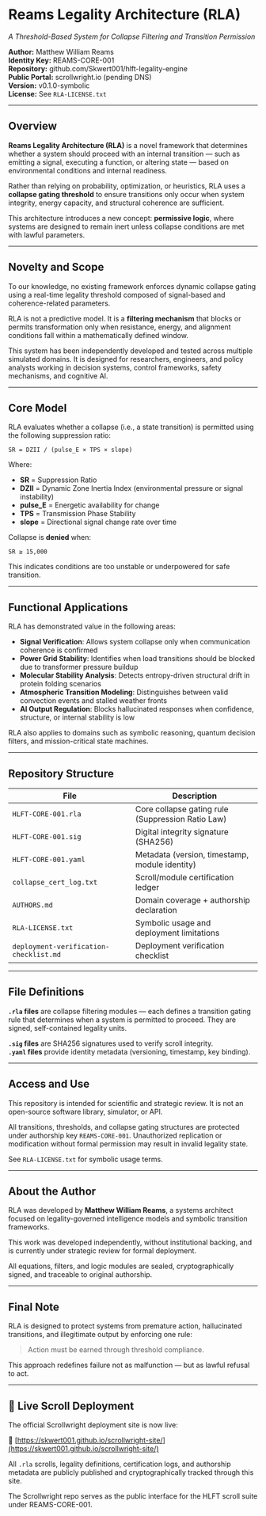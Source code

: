 # Reams Legality Architecture (RLA)  
_A Threshold-Based System for Collapse Filtering and Transition Permission_

**Author:** Matthew William Reams  
**Identity Key:** REAMS-CORE-001  
**Repository:** github.com/Skwert001/hlft-legality-engine  
**Public Portal:** scrollwright.io (pending DNS)  
**Version:** v0.1.0-symbolic  
**License:** See `RLA-LICENSE.txt`  

---

## Overview

**Reams Legality Architecture (RLA)** is a novel framework that determines whether a system should proceed with an internal transition — such as emitting a signal, executing a function, or altering state — based on environmental conditions and internal readiness.

Rather than relying on probability, optimization, or heuristics, RLA uses a **collapse gating threshold** to ensure transitions only occur when system integrity, energy capacity, and structural coherence are sufficient.

This architecture introduces a new concept: **permissive logic**, where systems are designed to remain inert unless collapse conditions are met with lawful parameters.

---

## Novelty and Scope

To our knowledge, no existing framework enforces dynamic collapse gating using a real-time legality threshold composed of signal-based and coherence-related parameters.

RLA is not a predictive model. It is a **filtering mechanism** that blocks or permits transformation only when resistance, energy, and alignment conditions fall within a mathematically defined window.

This system has been independently developed and tested across multiple simulated domains. It is designed for researchers, engineers, and policy analysts working in decision systems, control frameworks, safety mechanisms, and cognitive AI.

---

## Core Model

RLA evaluates whether a collapse (i.e., a state transition) is permitted using the following suppression ratio:

```
SR = DZII / (pulse_E × TPS × slope)
```

Where:
- **SR** = Suppression Ratio  
- **DZII** = Dynamic Zone Inertia Index (environmental pressure or signal instability)  
- **pulse_E** = Energetic availability for change  
- **TPS** = Transmission Phase Stability  
- **slope** = Directional signal change rate over time

Collapse is **denied** when:

```
SR ≥ 15,000
```

This indicates conditions are too unstable or underpowered for safe transition.

---

## Functional Applications

RLA has demonstrated value in the following areas:

- **Signal Verification**: Allows system collapse only when communication coherence is confirmed
- **Power Grid Stability**: Identifies when load transitions should be blocked due to transformer pressure buildup
- **Molecular Stability Analysis**: Detects entropy-driven structural drift in protein folding scenarios
- **Atmospheric Transition Modeling**: Distinguishes between valid convection events and stalled weather fronts
- **AI Output Regulation**: Blocks hallucinated responses when confidence, structure, or internal stability is low

RLA also applies to domains such as symbolic reasoning, quantum decision filters, and mission-critical state machines.

---

## Repository Structure

| File | Description |
|------|-------------|
| `HLFT-CORE-001.rla`         | Core collapse gating rule (Suppression Ratio Law) |
| `HLFT-CORE-001.sig`         | Digital integrity signature (SHA256) |
| `HLFT-CORE-001.yaml`        | Metadata (version, timestamp, module identity) |
| `collapse_cert_log.txt`     | Scroll/module certification ledger |
| `AUTHORS.md`                | Domain coverage + authorship declaration |
| `RLA-LICENSE.txt`           | Symbolic usage and deployment limitations |
| `deployment-verification-checklist.md` | Deployment verification checklist |

---

## File Definitions

**`.rla` files** are collapse filtering modules — each defines a transition gating rule that determines when a system is permitted to proceed. They are signed, self-contained legality units.

**`.sig` files** are SHA256 signatures used to verify scroll integrity.  
**`.yaml` files** provide identity metadata (versioning, timestamp, key binding).

---

## Access and Use

This repository is intended for scientific and strategic review. It is not an open-source software library, simulator, or API.

All transitions, thresholds, and collapse gating structures are protected under authorship key `REAMS-CORE-001`. Unauthorized replication or modification without formal permission may result in invalid legality state.

See `RLA-LICENSE.txt` for symbolic usage terms.

---

## About the Author

RLA was developed by **Matthew William Reams**, a systems architect focused on legality-governed intelligence models and symbolic transition frameworks.

This work was developed independently, without institutional backing, and is currently under strategic review for formal deployment.

All equations, filters, and logic modules are sealed, cryptographically signed, and traceable to original authorship.

---

## Final Note

RLA is designed to protect systems from premature action, hallucinated transitions, and illegitimate output by enforcing one rule:



> Action must be earned through threshold compliance.

This approach redefines failure not as malfunction — but as lawful refusal to act.

---

## 📡 Live Scroll Deployment

The official Scrollwright deployment site is now live:

🔗 [https://skwert001.github.io/scrollwright-site/](https://skwert001.github.io/scrollwright-site/)

All `.rla` scrolls, legality definitions, certification logs, and authorship metadata are publicly published and cryptographically tracked through this site.

The Scrollwright repo serves as the public interface for the HLFT scroll suite under REAMS-CORE-001.


